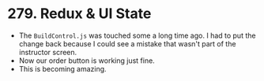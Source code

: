 # 279. Redux & UI State
- The `BuildControl.js` was touched some a long time ago. I had to put the change back because I could see a mistake that wasn't part of the instructor screen.
- Now our order button is working just fine.
- This is becoming amazing. 